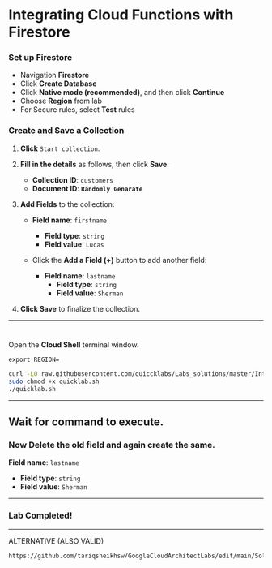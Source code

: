

# Integrating Cloud Functions with Firestore


### Set up Firestore

- Navigation **Firestore**
- Click **Create Database**
- Click **Native mode (recommended)**, and then click **Continue**
- Choose **Region** from lab
- For Secure rules, select **Test** rules

### Create and Save a Collection

1. **Click** `Start collection`.

2. **Fill in the details** as follows, then click **Save**:

   - **Collection ID**: `customers`
   - **Document ID**: **`Randomly Genarate`**

3. **Add Fields** to the collection:

   - **Field name**: `firstname`
     - **Field type**: `string`
     - **Field value**: `Lucas`

   - Click the **Add a Field (+)** button to add another field:

     - **Field name**: `lastname`
       - **Field type**: `string`
       - **Field value**: `Sherman`


4. **Click Save** to finalize the collection.

---
#

Open the **Cloud Shell** terminal window.

```
export REGION=
```

```bash
curl -LO raw.githubusercontent.com/quiccklabs/Labs_solutions/master/Integrating%20Cloud%20Functions%20with%20Firestore/quicklab.sh
sudo chmod +x quicklab.sh
./quicklab.sh
```

---

## Wait for command to execute. 

### Now Delete the old field and again create the same.

 **Field name**: `lastname`
 - **Field type**: `string`
 - **Field value**: `Sherman`


---

### Lab Completed!

---


ALTERNATIVE (ALSO VALID)

```bash
https://github.com/tariqsheikhsw/GoogleCloudArchitectLabs/edit/main/Solutions/GSPxyz007.md
```

